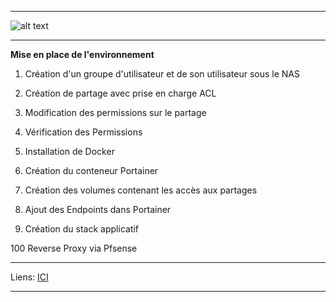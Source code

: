 ****
![alt text][LOGO]
****

**Mise en place de l'environnement**

  1. Création d'un groupe d'utilisateur et de son utilisateur sous le NAS

  2. Création de partage avec prise en charge ACL
  
  3. Modification des permissions sur le partage 
  
  4. Vérification des Permissions
  
  5. Installation de Docker
  
  6. Création du conteneur Portainer
  
  7. Création des volumes contenant les accès aux partages
  
  8. Ajout des Endpoints dans Portainer
  
  9. Création du stack applicatif
  
  100 Reverse Proxy via Pfsense
  

****
Liens: [ICI][LINES_1]
****





[LOGO]: https://www.clipartmax.com/png/full/146-1469802_logo-logo-docker.png
[LINES_1]: #
